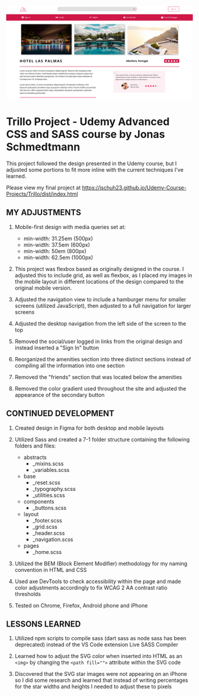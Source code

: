 ![Trillo](./design/Trillo-screenshot.png)

# Trillo Project - Udemy Advanced CSS and SASS course by Jonas Schmedtmann

This project followed the design presented in the Udemy course, but I adjusted some portions to fit more inline with the current techniques I've learned.

Please view my final project at https://jschuh23.github.io/Udemy-Course-Projects/Trillo/dist/index.html

## MY ADJUSTMENTS

1. Mobile-first design with media queries set at:

    - min-width: 31.25em (500px)
    - min-width: 37.5em (600px)
    - min-width: 50em (800px)
    - min-width: 62.5em (1000px)

2. This project was flexbox based as originally designed in the course. I adjusted this to include grid, as well as flexbox, as I placed my images in the mobile layout in different locations of the design compared to the original mobile version.

3. Adjusted the navigation view to include a hamburger menu for smaller screens (utilized JavaScript), then adjusted to a full navigation for larger screens

4. Adjusted the desktop navigation from the left side of the screen to the top

5. Removed the social/user logged in links from the original design and instead inserted a "Sign In" button

6. Reorganized the amenities section into three distinct sections instead of compiling all the information into one section

7. Removed the "friends" section that was located below the amenities

8. Removed the color gradient used throughout the site and adjusted the appearance of the secondary button

## CONTINUED DEVELOPMENT

1. Created design in Figma for both desktop and mobile layouts  

2. Utilized Sass and created a 7-1 folder structure containing the following folders and files:

    - abstracts
        - \_mixins.scss
        - \_variables.scss
    - base
        - \_reset.scss
        - \_typography.scss
        - \_utilities.scss
    - components
        - \_buttons.scss
    - layout
        - \_footer.scss
        - \_grid.scss
        - \_header.scss
        - \_navigation.scss
    - pages
        - \_home.scss

3. Utilized the BEM (Block Element Modifier) methodology for my naming convention in HTML and CSS

4. Used axe DevTools to check accessibility within the page and made color adjustments accordingly to fix WCAG 2 AA contrast ratio thresholds

5. Tested on Chrome, Firefox, Android phone and iPhone

## LESSONS LEARNED

1. Utilized npm scripts to compile sass (dart sass as node sass has been deprecated) instead of the VS Code extension Live SASS Compiler

2. Learned how to adjust the SVG color when inserted into HTML as an `<img>` by changing the `<path fill="">` attribute within the SVG code

3. Discovered that the SVG star images were not appearing on an iPhone so I did some research and learned that instead of writing percentages for the star widths and heights I needed to adjust these to pixels
